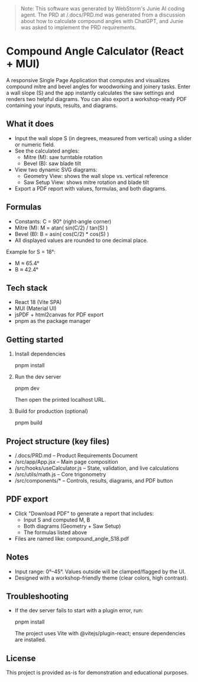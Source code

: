 > Note: This software was generated by WebStorm's Junie AI coding agent. The PRD at /.docs/PRD.md was generated from a discussion about how to calculate compound angles with ChatGPT, and Junie was asked to implement the PRD requirements.

# Compound Angle Calculator (React + MUI)

A responsive Single Page Application that computes and visualizes compound mitre and bevel angles for woodworking and joinery tasks. Enter a wall slope (S) and the app instantly calculates the saw settings and renders two helpful diagrams. You can also export a workshop-ready PDF containing your inputs, results, and diagrams.


## What it does
- Input the wall slope S (in degrees, measured from vertical) using a slider or numeric field.
- See the calculated angles:
  - Mitre (M): saw turntable rotation
  - Bevel (B): saw blade tilt
- View two dynamic SVG diagrams:
  - Geometry View: shows the wall slope vs. vertical reference
  - Saw Setup View: shows mitre rotation and blade tilt
- Export a PDF report with values, formulas, and both diagrams.


## Formulas
- Constants: C = 90° (right-angle corner)
- Mitre (M): M = atan( sin(C/2) / tan(S) )
- Bevel (B): B = asin( cos(C/2) * cos(S) )
- All displayed values are rounded to one decimal place.

Example for S = 18°:
- M ≈ 65.4°
- B ≈ 42.4°


## Tech stack
- React 18 (Vite SPA)
- MUI (Material UI)
- jsPDF + html2canvas for PDF export
- pnpm as the package manager


## Getting started
1) Install dependencies

   pnpm install

2) Run the dev server

   pnpm dev

   Then open the printed localhost URL.

3) Build for production (optional)

   pnpm build


## Project structure (key files)
- /.docs/PRD.md – Product Requirements Document
- /src/app/App.jsx – Main page composition
- /src/hooks/useCalculator.js – State, validation, and live calculations
- /src/utils/math.js – Core trigonometry
- /src/components/* – Controls, results, diagrams, and PDF button


## PDF export
- Click "Download PDF" to generate a report that includes:
  - Input S and computed M, B
  - Both diagrams (Geometry + Saw Setup)
  - The formulas listed above
- Files are named like: compound_angle_S18.pdf


## Notes
- Input range: 0°–45°. Values outside will be clamped/flagged by the UI.
- Designed with a workshop-friendly theme (clear colors, high contrast).


## Troubleshooting
- If the dev server fails to start with a plugin error, run:

  pnpm install

  The project uses Vite with @vitejs/plugin-react; ensure dependencies are installed.


## License
This project is provided as-is for demonstration and educational purposes.
